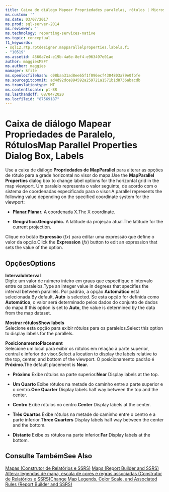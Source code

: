 ```yaml
---
title: Caixa de diálogo Mapear Propriedades paralelas, rótulos | Microsoft Docs
ms.custom: ''
ms.date: 03/07/2017
ms.prod: sql-server-2014
ms.reviewer: ''
ms.technology: reporting-services-native
ms.topic: conceptual
f1_keywords:
- sql12.rtp.rptdesigner.mapparallelproperties.labels.f1
- "10519"
ms.assetid: 4560a7e4-e19b-4a6e-8ef4-e963497e01ae
author: maggiesMSFT
ms.author: maggies
manager: kfile
ms.openlocfilehash: c08baa31ad8ee65f1f096ecf4304803a79e0fbfe
ms.sourcegitcommit: ad4d92dce894592a259721a1571b1d8736abacdb
ms.translationtype: MT
ms.contentlocale: pt-BR
ms.lasthandoff: 08/04/2020
ms.locfileid: "87569187"
---
```

# <a name="map-parallel-properties-dialog-box-labels"></a><span data-ttu-id="bc445-102">Caixa de diálogo Mapear Propriedades de Paralelo, Rótulos</span><span class="sxs-lookup"><span data-stu-id="bc445-102">Map Parallel Properties Dialog Box, Labels</span></span>
  <span data-ttu-id="bc445-103">Use a caixa de diálogo **Propriedades de MapParallel** para alterar as opções de rótulo para a grade horizontal no visor do mapa.</span><span class="sxs-lookup"><span data-stu-id="bc445-103">Use the **MapParallel Properties** dialog box to change label options for the horizontal grid in the map viewport.</span></span> <span data-ttu-id="bc445-104">Um paralelo representa o valor seguinte, de acordo com o sistema de coordenadas especificado para o visor:</span><span class="sxs-lookup"><span data-stu-id="bc445-104">A parallel represents the following value depending on the specified coordinate system for the viewport:</span></span>  
  
-   <span data-ttu-id="bc445-105">**Planar.**</span><span class="sxs-lookup"><span data-stu-id="bc445-105">**Planar.**</span></span> <span data-ttu-id="bc445-106">A coordenada X.</span><span class="sxs-lookup"><span data-stu-id="bc445-106">The X coordinate.</span></span>  
  
-   <span data-ttu-id="bc445-107">**Geográfico.**</span><span class="sxs-lookup"><span data-stu-id="bc445-107">**Geographic.**</span></span> <span data-ttu-id="bc445-108">A latitude da projeção atual.</span><span class="sxs-lookup"><span data-stu-id="bc445-108">The latitude for the current projection.</span></span>  
  
 <span data-ttu-id="bc445-109">Clique no botão **Expressão** (*fx*) para editar uma expressão que define o valor da opção.</span><span class="sxs-lookup"><span data-stu-id="bc445-109">Click the **Expression** (*fx*) button to edit an expression that sets the value of the option.</span></span>  
  
## <a name="options"></a><span data-ttu-id="bc445-110">Opções</span><span class="sxs-lookup"><span data-stu-id="bc445-110">Options</span></span>  
 <span data-ttu-id="bc445-111">**Intervalo**</span><span class="sxs-lookup"><span data-stu-id="bc445-111">**Interval**</span></span>  
 <span data-ttu-id="bc445-112">Digite um valor de número inteiro em graus que especifique o intervalo entre os paralelos.</span><span class="sxs-lookup"><span data-stu-id="bc445-112">Type an integer value in degrees that specifies the interval between parallels.</span></span> <span data-ttu-id="bc445-113">Por padrão, a opção **Automático** está selecionada.</span><span class="sxs-lookup"><span data-stu-id="bc445-113">By default, **Auto** is selected.</span></span> <span data-ttu-id="bc445-114">Se esta opção for definida como **Automático**, o valor será determinado pelos dados do conjunto de dados do mapa.</span><span class="sxs-lookup"><span data-stu-id="bc445-114">If this option is set to **Auto**, the value is determined by the data from the map dataset.</span></span>  
  
 <span data-ttu-id="bc445-115">**Mostrar rótulos**</span><span class="sxs-lookup"><span data-stu-id="bc445-115">**Show labels**</span></span>  
 <span data-ttu-id="bc445-116">Selecione esta opção para exibir rótulos para os paralelos.</span><span class="sxs-lookup"><span data-stu-id="bc445-116">Select this option to display labels for the parallels.</span></span>  
  
 <span data-ttu-id="bc445-117">**Posicionamento**</span><span class="sxs-lookup"><span data-stu-id="bc445-117">**Placement**</span></span>  
 <span data-ttu-id="bc445-118">Selecione um local para exibir os rótulos em relação à parte superior, central e inferior do visor.</span><span class="sxs-lookup"><span data-stu-id="bc445-118">Select a location to display the labels relative to the top, center, and bottom of the viewport.</span></span> <span data-ttu-id="bc445-119">O posicionamento padrão é **Próximo**.</span><span class="sxs-lookup"><span data-stu-id="bc445-119">The default placement is **Near**.</span></span>  
  
-   <span data-ttu-id="bc445-120">**Próximo** Exibe rótulos na parte superior.</span><span class="sxs-lookup"><span data-stu-id="bc445-120">**Near** Display labels at the top.</span></span>  
  
-   <span data-ttu-id="bc445-121">**Um Quarto** Exibe rótulos na metade do caminho entre a parte superior e o centro.</span><span class="sxs-lookup"><span data-stu-id="bc445-121">**One Quarter** Display labels half way between the top and the center.</span></span>  
  
-   <span data-ttu-id="bc445-122">**Centro** Exibe rótulos no centro.</span><span class="sxs-lookup"><span data-stu-id="bc445-122">**Center** Display labels at the center.</span></span>  
  
-   <span data-ttu-id="bc445-123">**Três Quartos** Exibe rótulos na metade do caminho entre o centro e a parte inferior.</span><span class="sxs-lookup"><span data-stu-id="bc445-123">**Three Quarters** Display labels half way between the center and the bottom.</span></span>  
  
-   <span data-ttu-id="bc445-124">**Distante** Exibe os rótulos na parte inferior.</span><span class="sxs-lookup"><span data-stu-id="bc445-124">**Far** Display labels at the bottom.</span></span>  
  
## <a name="see-also"></a><span data-ttu-id="bc445-125">Consulte Também</span><span class="sxs-lookup"><span data-stu-id="bc445-125">See Also</span></span>  
 <span data-ttu-id="bc445-126">[Mapas &#40;Construtor de Relatórios e SSRS&#41;](report-design/maps-report-builder-and-ssrs.md) </span><span class="sxs-lookup"><span data-stu-id="bc445-126">[Maps &#40;Report Builder and SSRS&#41;](report-design/maps-report-builder-and-ssrs.md) </span></span>  
 [<span data-ttu-id="bc445-127">Alterar legendas de mapa, escala de cores e regras associadas &#40;Construtor de Relatórios e SSRS&#41;</span><span class="sxs-lookup"><span data-stu-id="bc445-127">Change Map Legends, Color Scale, and Associated Rules &#40;Report Builder and SSRS&#41;</span></span>](report-design/change-map-legends-color-scale-and-associated-rules-report-builder-and-ssrs.md)  
  
  
